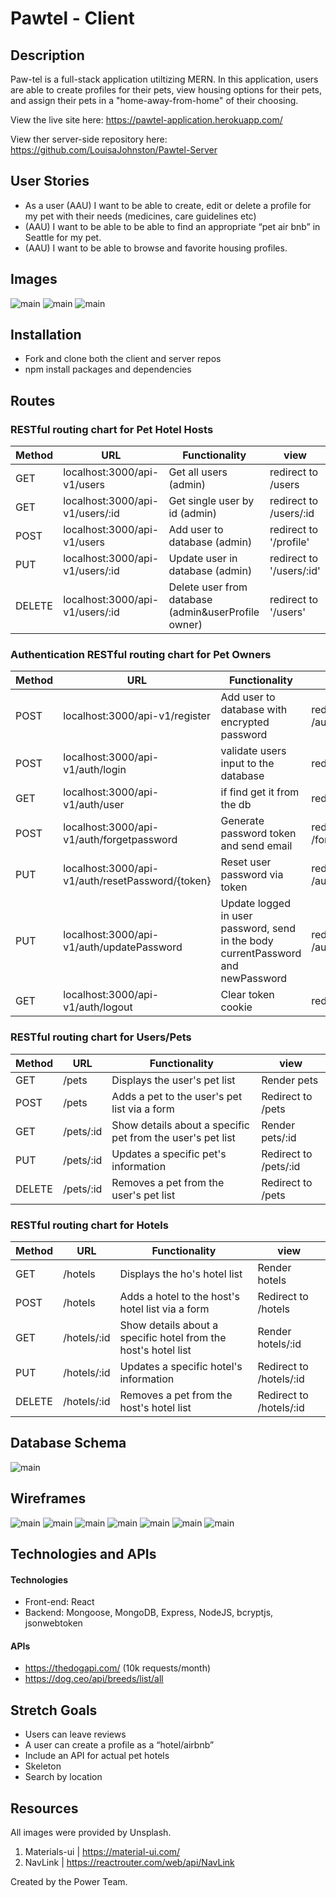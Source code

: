 # Pawtel - Client

## Description

Paw-tel is a full-stack application utiltizing MERN. In this application, users are able to create profiles for their pets, view housing options for their pets, and assign their pets in a "home-away-from-home" of their choosing.

View the live site here: https://pawtel-application.herokuapp.com/

View ther server-side repository here: https://github.com/LouisaJohnston/Pawtel-Server

## User Stories

* As a user (AAU) I want to be able to create, edit or delete a profile for my pet with their needs (medicines, care guidelines etc)
* (AAU) I want to be able to be able to find an appropriate “pet air bnb” in Seattle for my pet. 
* (AAU) I want to be able to browse and favorite housing profiles.

## Images

![main](/public/imgs/homepage.PNG)
![main](/public/imgs/register.PNG)
![main](/public/imgs/petpage.PNG)

## Installation

* Fork and clone both the client and server repos
* npm install packages and dependencies

## Routes
### RESTful routing chart for Pet Hotel Hosts
| Method | URL | Functionality | view |
|--------|-----|---------------|------|
| GET | localhost:3000/api-v1/users | Get all users (admin) | redirect to /users
| GET | localhost:3000/api-v1/users/:id | Get single user by id (admin) | redirect to /users/:id
| POST  | localhost:3000/api-v1/users | Add user to database (admin) |  redirect to '/profile'
| PUT  | localhost:3000/api-v1/users/:id | Update user in database (admin) |  redirect to '/users/:id'
| DELETE | localhost:3000/api-v1/users/:id | Delete user from database (admin&userProfile owner) | redirect to '/users'

### Authentication RESTful routing chart for Pet Owners
| Method | URL | Functionality | view |
|--------|-----|---------------|------|
| POST | localhost:3000/api-v1/register | Add user to database with encrypted password | redirect to /auth/register
| POST | localhost:3000/api-v1/auth/login | validate users input to the database | redirect to /auth/login
| GET | localhost:3000/api-v1/auth/user | if find get it from the db | redirect to /profile
| POST | localhost:3000/api-v1/auth/forgetpassword | Generate password token and send email | redirect to /forgetPassword
| PUT | localhost:3000/api-v1/auth/resetPassword/{token} | Reset user password via token | redirect to /auth/resetPassword
| PUT | localhost:3000/api-v1/auth/updatePassword | Update logged in user password, send in the body currentPassword and newPassword | redirect to /auth/updatePassword
| GET | localhost:3000/api-v1/auth/logout | Clear token cookie | redirect to '/'.

### RESTful routing chart for Users/Pets
| Method | URL | Functionality | view |
|--------|-----|---------------|------|
GET | /pets | Displays the user's pet list | Render pets
POST | /pets | Adds a pet to the user's pet list via a form | Redirect to /pets
GET | /pets/:id | Show details about a specific pet from the user's pet list | Render pets/:id
PUT | /pets/:id | Updates a specific pet's information | Redirect to /pets/:id 
DELETE | /pets/:id | Removes a pet from the user's pet list | Redirect to /pets

### RESTful routing chart for Hotels
| Method | URL | Functionality | view |
|--------|-----|---------------|------|
GET | /hotels | Displays the ho's hotel list | Render hotels
POST | /hotels | Adds a hotel to the host's hotel list via a form | Redirect to /hotels
GET | /hotels/:id | Show details about a specific hotel from the host's hotel list | Render hotels/:id
PUT | /hotels/:id| Updates a specific hotel's information | Redirect to /hotels/:id
DELETE | /hotels/:id | Removes a pet from the host's hotel list | Redirect to /hotels/:id

## Database Schema

![main](/public/imgs/wireframes/schema.PNG)

## Wireframes
![main](/public/imgs/wireframes/petsprofile.png)
![main](/public/imgs/wireframes/petprofile.png)
![main](/public/imgs/wireframes/hotelprofile.png)
![main](/public/imgs/wireframes/hotellist.png)
![main](/public/imgs/wireframes/favoritehotels.png)
![main](/public/imgs/wireframes/hosthotelsprofile.png)
![main](/public/imgs/wireframes/hosthotelprofile.png)

## Technologies and APIs

#### Technologies

* Front-end: React
* Backend: Mongoose, MongoDB, Express, NodeJS, bcryptjs, jsonwebtoken

#### APIs
* https://thedogapi.com/ (10k requests/month)
* https://dog.ceo/api/breeds/list/all

## Stretch Goals

* Users can leave reviews
* A user can create a profile as a “hotel/airbnb”
* Include an API for actual pet hotels 
* Skeleton
* Search by location

## Resources
All images were provided by Unsplash.

1. Materials-ui | https://material-ui.com/
2. NavLink | https://reactrouter.com/web/api/NavLink

Created by the Power Team.
